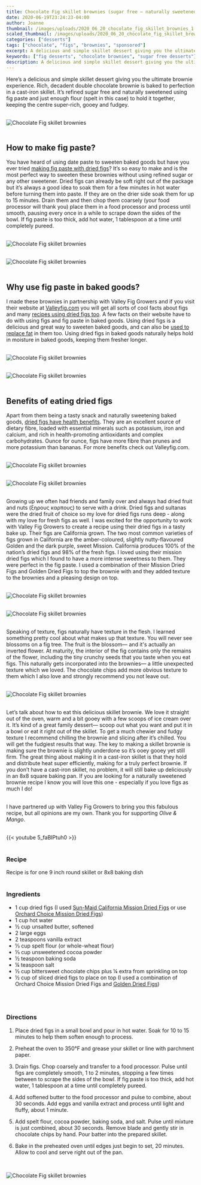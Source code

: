```yaml
---
title: Chocolate Fig skillet brownies (sugar free — naturally sweetened)
date: 2020-06-19T23:24:23-04:00
author: Joanne
thumbnail: /images/uploads/2020_06_20_chocolate_fig_skillet_brownies_1.jpg
scaled_thumbnail: /images/uploads/2020_06_20_chocolate_fig_skillet_brownies_0.jpg
categories: ["desserts"]
tags: ["chocolate", "figs", "brownies", "sponsored"]
excerpt: A delicious and simple skillet dessert giving you the ultimate brownie experience
keywords: ["fig desserts", "chocolate brownies", "sugar free desserts"]
description: A delicious and simple skillet dessert giving you the ultimate sugar-free brownie experience
---
```


Here’s a delicious and simple skillet dessert giving you the ultimate brownie experience. Rich, decadent double chocolate brownie is baked to perfection in a cast-iron skillet. It’s refined sugar free and naturally sweetened using fig paste and just enough flour (spelt in this case) to hold it together, keeping the centre super-rich, gooey and fudgey. 
</br>
</br>

![Chocolate Fig skillet brownies](/images/uploads/2020_06_20_chocolate_fig_skillet_brownies_2.jpg)
</br>
</br>

## How to make fig paste? 
You have heard of using date paste to sweeten baked goods but have you ever tried <span class="highlight"><a rel="nofollow" href="https://valleyfig.com/buy-figs/retail/?utm_source=olive%20and%20mango&utm_medium=sponpo&utm_campaign=buy%20figs">making fig paste with dried figs</a></span>? It’s so easy to make and is the most perfect way to sweeten these brownies without using refined sugar or any other sweetener. Dried figs can already be soft right out of the package but it’s always a good idea to soak them for a few minutes in hot water before turning them into paste. If they are on the drier side soak them for up to 15 minutes. Drain them and then chop them coarsely (your food processor will thank you) place them in a food processor and process until smooth, pausing every once in a while to scrape down the sides of the bowl.  If fig paste is too thick, add hot water, 1 tablespoon at a time until completely pureed. 
</br>
</br>

![Chocolate Fig skillet brownies](/images/uploads/2020_06_20_chocolate_fig_skillet_brownies_3.jpg)
</br>
</br>

![Chocolate Fig skillet brownies](/images/uploads/2020_06_20_chocolate_fig_skillet_brownies_4.jpg)
</br>
</br>

## Why use fig paste in baked goods? 
I made these brownies in partnership with Valley Fig Growers and if you visit their website at <span class="highlight"><a rel="nofollow" href="https://valleyfig.com/buy-figs/retail/?utm_source=olive%20and%20mango&utm_medium=sponpo&utm_campaign=buy%20figs">Valleyfig.com</a></span> you will get all sorts of cool facts about figs and many <span class="highlight"><a rel="nofollow" href="https://valleyfig.com/dried-fig-recipes/?utm_source=olive%20and%20mango&utm_medium=sponpo&utm_campaign=dried%20fig%20recipes">recipes using dried figs too</a></span>.  A few facts on their website have to do with using figs and fig paste in baked goods. Using dried figs is a delicious and great way to sweeten baked goods, and can also be <span class="highlight"><a rel="nofollow" href="https://valleyfig.com/health-nutrition/fig-faqs/?utm_source=olive%20and%20mango&utm_medium=sponpo&utm_campaign=nutrition%20fig%20faq">used to replace fat</a></span> in them too. Using dried figs in baked goods naturally helps hold in moisture in baked goods, keeping them fresher longer.
</br>
</br>

![Chocolate Fig skillet brownies](/images/uploads/2020_06_20_chocolate_fig_skillet_brownies_5.jpg)
</br>
</br>

![Chocolate Fig skillet brownies](/images/uploads/2020_06_20_chocolate_fig_skillet_brownies_6.jpg)
</br>
</br>

## Benefits of eating dried figs
Apart from them being a tasty snack and naturally sweetening baked goods, <span class="highlight"><a rel="nofollow" href="https://valleyfig.com/health-nutrition/fig-faqs/?utm_source=olive%20and%20mango&utm_medium=sponpo&utm_campaign=nutrition%20fig%20faq">dried figs have health benefits</a></span>. They are an excellent source of dietary fibre, loaded with essential minerals such as potassium, iron and calcium, and rich in health-promoting antioxidants and complex carbohydrates. Ounce for ounce, figs have more fibre than prunes and more potassium than bananas. For more benefits check out Valleyfig.com. 
</br>
</br>

![Chocolate Fig skillet brownies](/images/uploads/2020_06_20_chocolate_fig_skillet_brownies_7.jpg)
</br>
</br>

![Chocolate Fig skillet brownies](/images/uploads/2020_06_20_chocolate_fig_skillet_brownies_8.jpg)
</br>
</br>

Growing up we often had friends and family over and always had dried fruit and nuts (ξηρους καρπους) to serve with a drink. Dried figs and sultanas were the dried fruit of choice so my love for dried figs runs deep - along with my love for fresh figs as well. I was excited for the opportunity to work with Valley Fig Growers to create a recipe using their dried figs in a tasty bake up. Their figs are California grown. The two most common varieties of figs grown in California are the amber-coloured, slightly nutty-flavoured Golden and the dark purple, sweet Mission. California produces 100% of the nation’s dried figs and 98% of the fresh figs. I loved using their mission dried figs which I found to have a more intense sweetness to them. They were perfect in the fig paste. I used a combination of their Mission Dried Figs and Golden Dried Figs to top the brownie with and they added texture to the brownies and a pleasing design on top. 
</br>
</br>

![Chocolate Fig skillet brownies](/images/uploads/2020_06_20_chocolate_fig_skillet_brownies_9.jpg)
</br>
</br>

![Chocolate Fig skillet brownies](/images/uploads/2020_06_20_chocolate_fig_skillet_brownies_10.jpg)
</br>
</br>

Speaking of texture, figs naturally have texture in the flesh. I learned something pretty cool about what makes up that texture. You will never see blossoms on a fig tree. The fruit is the blossom— and it's actually an inverted flower. At maturity, the interior of the fig contains only the remains of the flower, including the tiny crunchy seeds that you taste when you eat figs. This naturally gets incorporated into the brownies— a little unexpected texture which we loved. The chocolate chips add more obvious texture to them which I also love and strongly recommend you not leave out. 
</br>
</br>

![Chocolate Fig skillet brownies](/images/uploads/2020_06_20_chocolate_fig_skillet_brownies_11.jpg)
</br>
</br>

Let’s talk about how to eat this delicious skillet brownie.  We love it straight out of the oven, warm and a bit gooey with a few scoops of ice cream over it. It’s kind of a great family dessert— scoop out what you want and put it in a bowl or eat it right out of the skillet. To get a much chewier and fudgy texture I recommend chilling the brownie and slicing after it’s chilled. You will get the fudgiest results that way. The key to making a skillet brownie is making sure the brownie is slightly underdone so it’s ooey gooey yet still firm. The great thing about making it in a cast-iron skillet is that they hold and distribute heat super efficiently, making for a truly perfect brownie. If you don’t have a cast-iron skillet, no problem, it will still bake up deliciously in an 8x8 square baking pan. If you are looking for a naturally sweetened brownie recipe I know you will love this one - especially if you love figs as much I do! 
</br>
</br>

I have partnered up with Valley Fig Growers to bring you this fabulous recipe, but all opinions are my own. Thank you for supporting _Olive & Mango_.
</br>
</br>

{{< youtube 5_faBIPtuh0 >}}
</br>
</br>

### Recipe
Recipe is for one 9 inch round skillet or 8x8 baking dish 
</br>
</br>

### Ingredients

* <span itemprop="recipeIngredient">1 cup dried figs (I used <span class="highlight"><a rel="nofollow" href="https://valleyfig.com/product/sun-maid-mission-figs-7-oz-bag/?utm_source=olive%20and%20mango&utm_medium=sponpo&utm_campaign=retail%20SM%20missions">Sun-Maid California Mission Dried Figs</a></span> or use <span class="highlight"><a rel="nofollow" href="https://valleyfig.com/product/orchard-choice-mission-figs-12-oz-cup/?utm_source=olive%20and%20mango&utm_medium=sponpo&utm_campaign=retail%20OC%20missions">Orchard Choice Mission Dried Figs</a></span>) </span>
* <span itemprop="recipeIngredient">1 cup hot water </span>
* <span itemprop="recipeIngredient">½ cup unsalted butter, softened </span>
* <span itemprop="recipeIngredient">2 large eggs </span>
* <span itemprop="recipeIngredient">2 teaspoons vanilla extract </span>
* <span itemprop="recipeIngredient">⅓ cup spelt flour (or whole-wheat flour)</span>
* <span itemprop="recipeIngredient">⅓ cup unsweetened cocoa powder </span>
* <span itemprop="recipeIngredient">½ teaspoon baking soda </span>
* <span itemprop="recipeIngredient">¼ teaspoon salt </span>
* <span itemprop="recipeIngredient">½ cup bittersweet  chocolate chips plus ¼ extra from sprinkling on top </span>
* <span itemprop="recipeIngredient">½ cup of sliced dried figs to place on top  (I used a combination of Orchard Choice Mission Dried Figs and <span class="highlight"><a rel="nofollow" href="https://valleyfig.com/product/orchard-choice-golden-figs-10-oz-cup/?utm_source=olive%20and%20mango&utm_medium=sponpo&utm_campaign=retail%20OC%20Goldens">Golden Dried Figs</a></span>) </span>
</br>
</br>

### Directions

1. Place dried figs in a small bowl and pour in hot water. Soak for 10 to 15 minutes to help them soften enough to process. 

1. Preheat the oven to 350°F and grease your skillet or line with parchment paper. 

1. Drain figs. Chop coarsely and transfer to a food processor. Pulse until figs are completely smooth, 1 to 2 minutes, stopping a few times between to scrape the sides of the bowl. If fig paste is too thick, add hot water, 1 tablespoon at a time until completely pureed.

1. Add softened butter to the food processor and pulse to combine, about 30 seconds. Add eggs and vanilla extract and process until light and fluffy, about 1 minute. 

1. Add spelt  flour, cocoa powder, baking soda, and salt. Pulse until mixture is just combined, about 30 seconds. Remove blade and gently stir in chocolate chips by hand. Pour batter into the prepared skillet. 

1. Bake in the preheated oven until edges just begin to set, 20 minutes. Allow to cool and serve right out of the pan.

</br>

![Chocolate Fig skillet brownies](/images/uploads/2020_06_20_chocolate_fig_skillet_brownies_12.jpg)